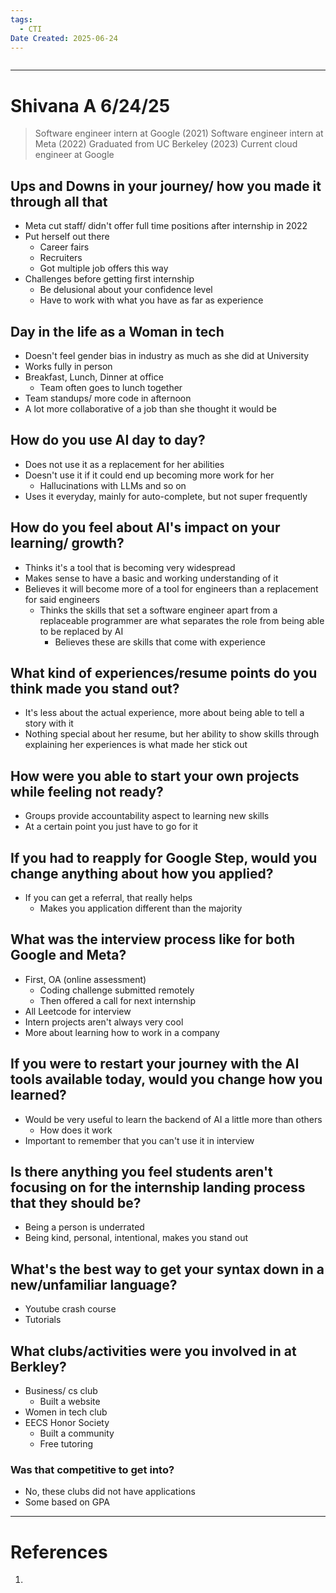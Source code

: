 ```yaml
---
tags:
  - CTI
Date Created: 2025-06-24
---
```

```table-of-contents
```
---
# Shivana A 6/24/25
> Software engineer intern at Google (2021)
> Software engineer intern at Meta (2022)
> Graduated from UC Berkeley (2023)
> Current cloud engineer at Google

## Ups and Downs in your journey/ how you made it through all that
- Meta cut staff/ didn't offer full time positions after internship in 2022
- Put herself out there
	- Career fairs
	- Recruiters
	- Got multiple job offers this way
- Challenges before getting first internship
	- Be delusional about your confidence level
	- Have to work with what you have as far as experience
## Day in the life as a Woman in tech
- Doesn't feel gender bias in industry as much as she did at University
- Works fully in person
- Breakfast, Lunch, Dinner at office
	- Team often goes to lunch together
- Team standups/ more code in afternoon
- A lot more collaborative of a job than she thought it would be
## How do you use AI day to day?
- Does not use it as a replacement for her abilities
- Doesn't use it if it could end up becoming more work for her
	- Hallucinations with LLMs and so on
- Uses it everyday, mainly for auto-complete, but not super frequently
## How do you feel about AI's impact on your learning/ growth?
- Thinks it's a tool that is becoming very widespread
- Makes sense to have a basic and working understanding of it
- Believes it will become more of a tool for engineers than a replacement for said engineers
	- Thinks the skills that set a software engineer apart from a replaceable programmer are what separates the role from being able to be replaced by AI
		- Believes these are skills that come with experience
## What kind of experiences/resume points do you think made you stand out?
- It's less about the actual experience, more about being able to tell a story with it
- Nothing special about her resume, but her ability to show skills through explaining her experiences is what made her stick out
## How were you able to start your own projects while feeling not ready?
- Groups provide accountability aspect to learning new skills
- At a certain point you just have to go for it
## If you had to reapply for Google Step, would you change anything about how you applied?
- If you can get a referral, that really helps
	- Makes you application different than the majority
## What was the interview process like for both Google and Meta?
- First, OA (online assessment)
	- Coding challenge submitted remotely
	- Then offered a call for next internship
- All Leetcode for interview
- Intern projects aren't always very cool
- More about learning how to work in a company
## If you were to restart your journey with the AI tools available today, would you change how you learned?
- Would be very useful to learn the backend of AI a little more than others
	- How does it work
- Important to remember that you can't use it in interview
## Is there anything you feel students aren't focusing on for the internship landing process that they should be?
- Being a person is underrated
- Being kind, personal, intentional, makes you stand out
## What's the best way to get your syntax down in a new/unfamiliar language?
- Youtube crash course
- Tutorials
## What clubs/activities were you involved in at Berkley?
- Business/ cs club
	- Built a website
- Women in tech club
- EECS Honor Society
	- Built a community
	- Free tutoring
### Was that competitive to get into?
- No, these clubs did not have applications
- Some based on GPA
---
# References
1. 
